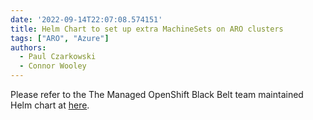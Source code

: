```yaml
---
date: '2022-09-14T22:07:08.574151'
title: Helm Chart to set up extra MachineSets on ARO clusters
tags: ["ARO", "Azure"]
authors:
  - Paul Czarkowski
  - Connor Wooley
---
```


Please refer to the The Managed OpenShift Black Belt team maintained Helm chart at [here](https://github.com/rh-mobb/helm-charts/tree/main/charts/aro-machinesets#readme).
